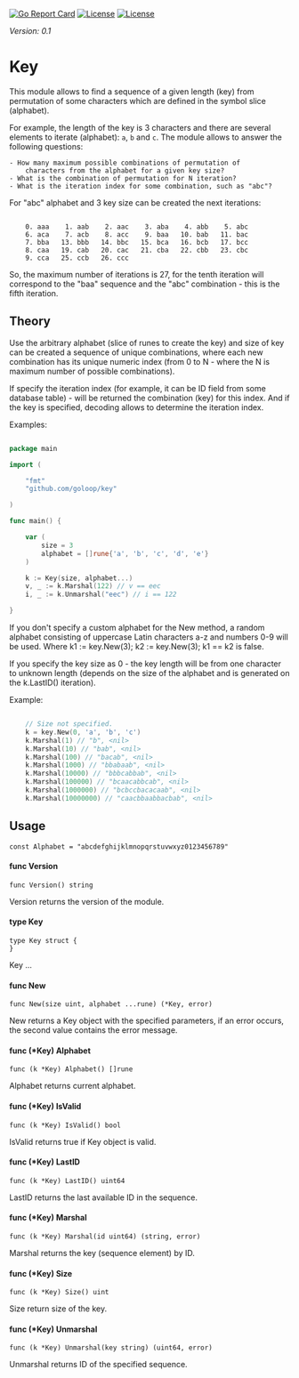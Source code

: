 [//]: # (!!!Don't modify the README.md, use `make readme` to generate it!!!)


[![Go Report Card](https://goreportcard.com/badge/github.com/goloop/key)](https://goreportcard.com/report/github.com/goloop/key) [![License](https://img.shields.io/badge/license-BSD-blue)](https://github.com/goloop/scs/blob/master/LICENSE) [![License](https://img.shields.io/badge/godoc-YES-green)](https://godoc.org/github.com/goloop/key)

*Version: 0.1*


# Key

This module allows to find a sequence of a given length (key) from permutation
of some characters which are defined in the symbol slice (alphabet).

For example, the length of the key is 3 characters and there are several
elements to iterate (alphabet): `a`, `b` and `c`. The module allows to answer
the following questions:

    - How many maximum possible combinations of permutation of
    	characters from the alphabet for a given key size?
    - What is the combination of permutation for N iteration?
    - What is the iteration index for some combination, such as "abc"?

For "abc" alphabet and 3 key size can be created the next iterations:

```

    0. aaa    1. aab    2. aac    3. aba    4. abb    5. abc
    6. aca    7. acb    8. acc    9. baa   10. bab   11. bac
    7. bba   13. bbb   14. bbc   15. bca   16. bcb   17. bcc
    8. caa   19. cab   20. cac   21. cba   22. cbb   23. cbc
    9. cca   25. ccb   26. ccc

```

So, the maximum number of iterations is 27, for the tenth iteration will
correspond to the "baa" sequence and the "abc" combination - this is the fifth
iteration.

## Theory

Use the arbitrary alphabet (slice of runes to create the key) and size of key
can be created a sequence of unique combinations, where each new combination has
its unique numeric index (from 0 to N - where the N is maximum number of
possible combinations).

If specify the iteration index (for example, it can be ID field from some
database table) - will be returned the combination (key) for this index. And if
the key is specified, decoding allows to determine the iteration index.

Examples:

```go

package main

import (

    "fmt"
    "github.com/goloop/key"

)

func main() {

    var (
    	size = 3
    	alphabet = []rune{'a', 'b', 'c', 'd', 'e'}
    )

    k := Key(size, alphabet...)
    v, _ := k.Marshal(122) // v == eec
    i, _ := k.Unmarshal("eec") // i == 122

}

```

If you don't specify a custom alphabet for the New method, a random alphabet
consisting of uppercase Latin characters a-z and numbers 0-9 will be used. Where
k1 := key.New(3); k2 := key.New(3); k1 == k2 is false.

If you specify the key size as 0 - the key length will be from one character to
unknown length (depends on the size of the alphabet and is generated on the
k.LastID() iteration).

Example:

```go

    // Size not specified.
    k = key.New(0, 'a', 'b', 'c')
    k.Marshal(1) // "b", <nil>
    k.Marshal(10) // "bab", <nil>
    k.Marshal(100) // "bacab", <nil>
    k.Marshal(1000) // "bbabaab", <nil>
    k.Marshal(10000) // "bbbcabbab", <nil>
    k.Marshal(100000) // "bcaacabbcab", <nil>
    k.Marshal(1000000) // "bcbccbacacaab", <nil>
    k.Marshal(10000000) // "caacbbaabbacbab", <nil>

```


## Usage

    const Alphabet = "abcdefghijklmnopqrstuvwxyz0123456789"


#### func  Version

    func Version() string

Version returns the version of the module.

#### type Key

    type Key struct {
    }


Key ...

#### func  New

    func New(size uint, alphabet ...rune) (*Key, error)

New returns a Key object with the specified parameters, if an error occurs, the
second value contains the error message.

#### func (*Key) Alphabet

    func (k *Key) Alphabet() []rune

Alphabet returns current alphabet.

#### func (*Key) IsValid

    func (k *Key) IsValid() bool

IsValid returns true if Key object is valid.

#### func (*Key) LastID

    func (k *Key) LastID() uint64

LastID returns the last available ID in the sequence.

#### func (*Key) Marshal

    func (k *Key) Marshal(id uint64) (string, error)

Marshal returns the key (sequence element) by ID.

#### func (*Key) Size

    func (k *Key) Size() uint

Size return size of the key.

#### func (*Key) Unmarshal

    func (k *Key) Unmarshal(key string) (uint64, error)

Unmarshal returns ID of the specified sequence.
